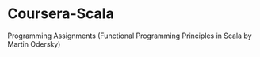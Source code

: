Coursera-Scala
==============

Programming Assignments (Functional Programming Principles in Scala by Martin Odersky) 
